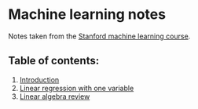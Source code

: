 # Machine learning notes

Notes taken from the [Stanford machine learning course](https://www.coursera.org/learn/machine-learning).

## Table of contents:

1. [Introduction](1_introduction.ipynb)
1. [Linear regression with one variable](2_linear_regression_with_one_variable.ipynb)
1. [Linear algebra review](3_linear_algebra_review.ipynb)
